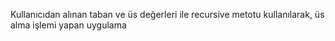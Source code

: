 Kullanıcıdan alınan taban ve üs değerleri ile recursive metotu kullanılarak, üs alma işlemi yapan uygulama
